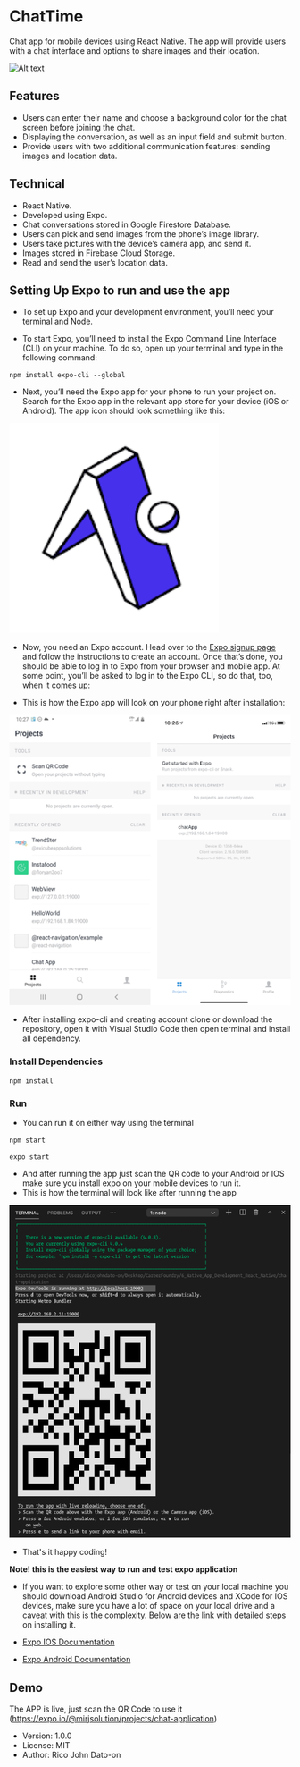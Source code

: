 # ChatTime

Chat app for mobile devices using React Native. The app will provide users with a chat interface and options to share images and their location.

![Alt text](/assets/chat-app.gif?raw=true 'ChatTime')

## Features

- Users can enter their name and choose a background color for the chat screen before joining the chat.
- Displaying the conversation, as well as an input field and submit button.
- Provide users with two additional communication features: sending images
  and location data.

## Technical

- React Native.
- Developed using Expo.
- Chat conversations stored in Google Firestore Database.
- Users can pick and send images from the phone’s image library.
- Users take pictures with the device’s camera app, and send it.
- Images stored in Firebase Cloud Storage.
- Read and send the user’s location data.

## Setting Up Expo to run and use the app

- To set up Expo and your development environment, you’ll need your terminal and Node.

- To start Expo, you’ll need to install the Expo Command Line Interface (CLI) on your machine. To do so, open up your terminal and type in the following command:

```
npm install expo-cli --global
```

- Next, you’ll need the Expo app for your phone to run your project on. Search for the Expo app in the relevant app store for your device (iOS or Android). The app icon should look something like this:

![Alt text](/assets/expo.png?raw=true 'ChatTime')

- Now, you need an Expo account. Head over to the [Expo signup page](https://expo.io/) and follow the instructions to create an account. Once that’s done, you should be able to log in to Expo from your browser and mobile app. At some point, you’ll be asked to log in to the Expo CLI, so do that, too, when it comes up:

- This is how the Expo app will look on your phone right after installation:

![Alt text](/assets/screen.png?raw=true 'ChatTime')

- After installing expo-cli and creating account clone or download the repository, open it with Visual Studio Code then open terminal and install all dependency.

### Install Dependencies

```
npm install
```

### Run

- You can run it on either way using the terminal

```
npm start
```

```
expo start
```

- And after running the app just scan the QR code to your Android or IOS make sure you install expo on your mobile devices to run it.
- This is how the terminal will look like after running the app

![Alt text](/assets/terminal.png?raw=true 'ChatTime')

- That's it happy coding!

**Note! this is the easiest way to run and test expo application**

- If you want to explore some other way or test on your local machine you should download Android Studio for Android devices and XCode for IOS devices, make sure you have a lot of space on your local drive and a caveat with this is the complexity. Below are the link with detailed steps on installing it.

- [Expo IOS Documentation](https://docs.expo.io/workflow/ios-simulator/)
- [Expo Android Documentation](https://docs.expo.io/workflow/android-studio-emulator/)

## Demo

The APP is live, just scan the QR Code to use it (https://expo.io/@mirjsolution/projects/chat-application)

- Version: 1.0.0
- License: MIT
- Author: Rico John Dato-on
